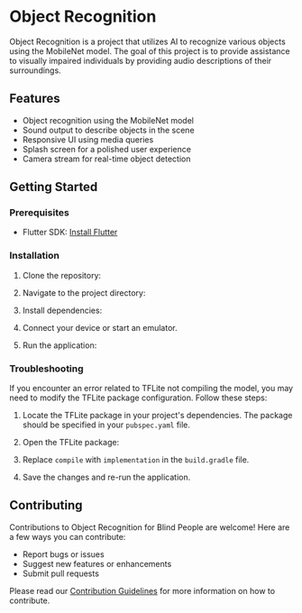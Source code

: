 # Object Recognition 

Object Recognition is a project that utilizes AI to recognize various objects using the MobileNet model. The goal of this project is to provide assistance to visually impaired individuals by providing audio descriptions of their surroundings.

## Features

- Object recognition using the MobileNet model
- Sound output to describe objects in the scene
- Responsive UI using media queries
- Splash screen for a polished user experience
- Camera stream for real-time object detection


## Getting Started

### Prerequisites

- Flutter SDK: [Install Flutter](https://flutter.dev/docs/get-started/install)

### Installation

1. Clone the repository:

2. Navigate to the project directory:


3. Install dependencies:


4. Connect your device or start an emulator.

5. Run the application:


### Troubleshooting

If you encounter an error related to TFLite not compiling the model, you may need to modify the TFLite package configuration. Follow these steps:

1. Locate the TFLite package in your project's dependencies. The package should be specified in your `pubspec.yaml` file.

2. Open the TFLite package:


3. Replace `compile` with `implementation` in the `build.gradle` file.


4. Save the changes and re-run the application.

## Contributing

Contributions to Object Recognition for Blind People are welcome! Here are a few ways you can contribute:

- Report bugs or issues
- Suggest new features or enhancements
- Submit pull requests

Please read our [Contribution Guidelines](CONTRIBUTING.md) for more information on how to contribute.




